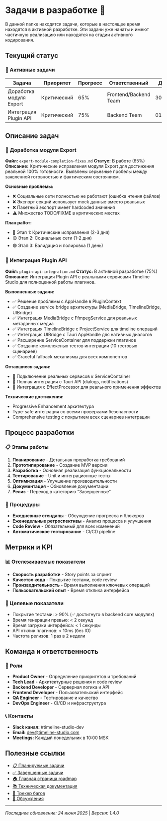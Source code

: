 # Задачи в разработке 🚧

В данной папке находятся задачи, которые в настоящее время находятся в активной разработке. Эти задачи уже начаты и имеют частичную реализацию или находятся на стадии активного кодирования.

## Текущий статус

### 🔄 Активные задачи

| Задача | Приоритет | Прогресс | Ответственный | Дедлайн |
|--------|-----------|----------|---------------|---------|
| Доработка модуля Export | Критический | 65% | Frontend/Backend Team | 30.06.2025 |
| Интеграция Plugin API | Критический | 75% | Backend Team | 01.07.2025 |

## Описание задач

### 🚀 Доработка модуля Export
**Файл:** `export-module-completion-fixes.md`
**Статус:** В работе (65%)
**Описание:** Критические исправления модуля Export для достижения реальной 100% готовности. Выявлены серьезные пробелы между заявленной готовностью и фактическим состоянием.

**Основные проблемы:**
- ❌ Социальные сети полностью не работают (ошибка чтения файлов)
- ❌ Экспорт секций использует mock данные вместо реальных
- ❌ Пакетный экспорт имеет hardcoded значения
- ⚠️ Множество TODO/FIXME в критических местах

**План работ:**
- 🔴 Этап 1: Критические исправления (2-3 дня)
- 🟡 Этап 2: Социальные сети (1-2 дня)  
- 🟢 Этап 3: Валидация и полировка (1 день)


### 🔗 Интеграция Plugin API
**Файл:** `plugin-api-integration.md`
**Статус:** В активной разработке (75%)
**Описание:** Интеграция Plugin API с реальными сервисами Timeline Studio для полноценной работы плагинов.

**Выполненные задачи:**
- ✅ Решение проблемы с AppHandle в PluginContext
- ✅ Создание service bridge архитектуры (MediaBridge, TimelineBridge, UIBridge)
- ✅ Интеграция MediaBridge с FfmpegService для реальных метаданных медиа
- ✅ Интеграция TimelineBridge с ProjectService для timeline операций
- ✅ Интеграция UIBridge с Tauri AppHandle для нативных диалогов
- ✅ Расширение ServiceContainer для поддержки плагинов
- ✅ Создание комплексных тестов интеграции (10 тестовых сценариев)
- ✅ Graceful fallback механизмы для всех компонентов

**Оставшиеся задачи:**
- 🔄 Подключение реальных сервисов к ServiceContainer
- 🔄 Полная интеграция с Tauri API (dialogs, notifications)
- 🔄 Интеграция с EffectProcessor для реального применения эффектов

**Технические достижения:**
- Progressive Enhancement архитектура
- Type-safe интеграция со всеми проверками безопасности
- Comprehensive testing с покрытием всех сценариев интеграции

## Процесс разработки

### 📋 Этапы работы
1. **Планирование** - Детальная проработка требований
2. **Прототипирование** - Создание MVP версии
3. **Разработка** - Основная реализация функциональности
4. **Тестирование** - Unit и интеграционные тесты
5. **Оптимизация** - Улучшение производительности
6. **Документация** - Обновление документации
7. **Релиз** - Переход в категорию "Завершенные"

### 🔄 Процедуры
- **Ежедневные стендапы** - Обсуждение прогресса и блокеров
- **Еженедельные ретроспективы** - Анализ процесса и улучшения
- **Code Review** - Обязательный для всех изменений
- **Автоматическое тестирование** - CI/CD pipeline

## Метрики и KPI

### 📊 Отслеживаемые показатели
- **Скорость разработки** - Story points за спринт
- **Качество кода** - Покрытие тестами, code review
- **Производительность** - Время выполнения ключевых операций
- **Пользовательский опыт** - Время отклика интерфейса

### 🎯 Целевые показатели  
- Покрытие тестами: > 90% (✅ достигнуто в backend core модулях)
- Время генерации превью: < 2 секунд
- Время загрузки интерфейса: < 1 секунды
- API отклик плагинов: < 10ms (без IO)
- Частота релизов: 1 раз в 2 недели

## Команда и ответственность

### 👥 Роли
- **Product Owner** - Определение приоритетов и требований
- **Tech Lead** - Архитектурные решения и code review
- **Backend Developer** - Серверная логика и API
- **Frontend Developer** - Пользовательский интерфейс
- **QA Engineer** - Тестирование и качество
- **DevOps Engineer** - CI/CD и инфраструктура

### 📞 Контакты
- **Slack канал:** #timeline-studio-dev
- **Email:** dev@timeline-studio.com
- **Meetings:** Каждый понедельник в 10:00 MSK

## Полезные ссылки

- [📋 Планируемые задачи](../planned/README.md)
- [✅ Завершенные задачи](../completed/README.md)
- [🏠 Главная страница roadmap](../README.md)
- [📚 Техническая документация](../../README.md)
- [🐛 Трекер багов](https://github.com/chatman-media/timeline-studio/issues)
- [💬 Обсуждения](https://github.com/chatman-media/timeline-studio/discussions)

---

*Последнее обновление: 24 июня 2025* | *Версия: 1.4.0*
